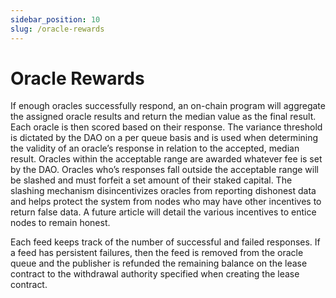```yaml
---
sidebar_position: 10
slug: /oracle-rewards
---
```


# Oracle Rewards

If enough oracles successfully respond, an on-chain program will aggregate the assigned oracle results and return the median value as the final result. Each oracle is then scored based on their response. The variance threshold is dictated by the DAO on a per queue basis and is used when determining the validity of an oracle’s response in relation to the accepted, median result. Oracles within the acceptable range are awarded whatever fee is set by the DAO. Oracles who’s responses fall outside the acceptable range will be slashed and must forfeit a set amount of their staked capital. The slashing mechanism disincentivizes oracles from reporting dishonest data and helps protect the system from nodes who may have other incentives to return false data. A future article will detail the various incentives to entice nodes to remain honest.

Each feed keeps track of the number of successful and failed responses. If a feed has persistent failures, then the feed is removed from the oracle queue and the publisher is refunded the remaining balance on the lease contract to the withdrawal authority specified when creating the lease contract.
